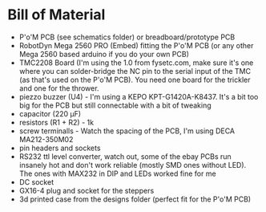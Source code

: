 Bill of Material
================

- P'o'M PCB (see schematics folder) or breadboard/prototype PCB
- RobotDyn Mega 2560 PRO (Embed) fitting the P'o'M PCB (or any other Mega 2560 based arduino if you do your own PCB)
- TMC2208 Board (I'm using the 1.0 from fysetc.com, make sure it's one where you can solder-bridge the NC pin to the
  serial input of the TMC (as that's used on the P'o'M PCB). You need one board for the trickler and one for the thrower.
- piezzo buzzer (U4) - I'm using a KEPO KPT-G1420A-K8437. It's a bit too big for the PCB but still connectable with a bit
  of tweaking
- capacitor (220 µF)
- resistors (R1 + R2) - 1k
- screw terminalls - Watch the spacing of the PCB, I'm using DECA MA212-350M02 
- pin headers and sockets
- RS232 ttl level converter, watch out, some of the ebay PCBs run insanely hot and don't work reliable (mostly SMD ones 
  without LED). The ones with MAX232 in DIP and LEDs worked fine for me
- DC socket
- GX16-4 plug and socket for the steppers
- 3d printed case from the designs folder (perfect fit for the P'o'M PCB)
